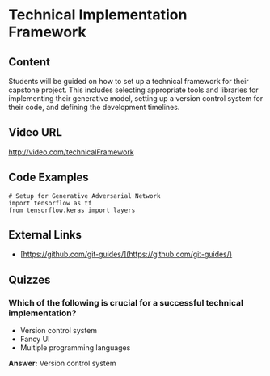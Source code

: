# Technical Implementation Framework

## Content

Students will be guided on how to set up a technical framework for their capstone project. This includes selecting appropriate tools and libraries for implementing their generative model, setting up a version control system for their code, and defining the development timelines.

## Video URL

http://video.com/technicalFramework

## Code Examples

```
# Setup for Generative Adversarial Network
import tensorflow as tf
from tensorflow.keras import layers

```

## External Links

- [https://github.com/git-guides/](https://github.com/git-guides/)

## Quizzes

### Which of the following is crucial for a successful technical implementation?

- Version control system
- Fancy UI
- Multiple programming languages

**Answer:** Version control system